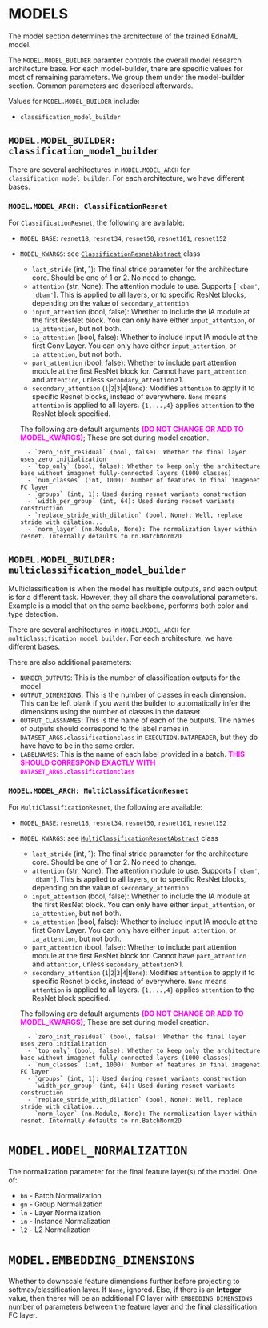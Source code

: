 # MODELS

The model section determines the architecture of the trained EdnaML model.



The `MODEL.MODEL_BUILDER` paramter controls the overall model research architecture base. For each model-builder, there are specific values for most of remaining parameters. We group them under the model-builder section. Common parameters are described afterwards.

Values for `MODEL.MODEL_BUILDER` include:

- `classification_model_builder`

## `MODEL.MODEL_BUILDER: classification_model_builder`

There are several architectures in `MODEL.MODEL_ARCH` for `classification_model_builder`. For each architecture, we have different bases.
### `MODEL.MODEL_ARCH: ClassificationResnet`

For `ClassificationResnet`, the following are available:

- `MODEL_BASE`: `resnet18`, `resnet34`, `resnet50`, `resnet101`, `resnet152`
- `MODEL_KWARGS`: see [`ClassificationResnetAbstract`](/models/abstracts.py) class

    - `last_stride` (int, 1): The final stride parameter for the architecture core. Should be one of 1 or 2. No need to change.
    - `attention` (str, None): The attention module to use. Supports [`'cbam'`, `'dbam'`]. This is applied to all layers, or to specific ResNet blocks, depending on the value of `secondary_attention`
    - `input_attention` (bool, false): Whether to include the IA module at the first ResNet block. You can only have either `input_attention`, or `ia_attention`, but not both.
    - `ia_attention` (bool, false): Whether to include input IA module at the first Conv Layer. You can only have either `input_attention`, or `ia_attention`, but not both.
    - `part_attention` (bool, false): Whether to include part attention module at the first ResNet block for. Cannot have `part_attention` and `attention`, unless `secondary_attention`>1.
    - `secondary_attention` (`1`|`2`|`3`|`4`|`None`): Modifies `attention` to apply it to specific Resnet blocks, instead of everywhere. `None` means `attention` is applied to all layers. `{1,...,4}` applies `attention` to the ResNet block specified.

    The following are default arguments <span style="color:magenta;font-weight:bold">(DO NOT CHANGE OR ADD TO MODEL_KWARGS)</span>; These are set during model creation.

        - `zero_init_residual` (bool, false): Whether the final layer uses zero initialization
        - `top_only` (bool, false): Whether to keep only the architecture base without imagenet fully-connected layers (1000 classes)
        - `num_classes` (int, 1000): Number of features in final imagenet FC layer
        - `groups` (int, 1): Used during resnet variants construction
        - `width_per_group` (int, 64): Used during resnet variants construction
        - `replace_stride_with_dilation` (bool, None): Well, replace stride with dilation...
        - `norm_layer` (nn.Module, None): The normalization layer within resnet. Internally defaults to nn.BatchNorm2D


## `MODEL.MODEL_BUILDER: multiclassification_model_builder`

Multiclassification is when the model has multiple outputs, and each output is for a different task. However, they all share the convolutional parameters. Example is a model that on the same backbone, performs both color and type detection.

There are several architectures in `MODEL.MODEL_ARCH` for `multiclassification_model_builder`. For each architecture, we have different bases.

There are also additional parameters:

- `NUMBER_OUTPUTS`: This is the number of classification outputs for the model
- `OUTPUT_DIMENSIONS`: This is the number of classes in each dimension. This can be left blank if you want the builder to automatically infer the dimensions using the number of classes in the dataset
- `OUTPUT_CLASSNAMES`: This is the name of each of the outputs. The names of outputs should correspond to the label names in `DATASET_ARGS.classificationclass` in `EXECUTION.DATAREADER`, but they do have have to be in the same order.
- `LABELNAMES`: This is the name of each label provided in a batch. <span style="color:magenta; font-weight:bold">THIS SHOULD CORRESPOND EXACTLY WITH `DATASET_ARGS.classificationclass`</span>
### `MODEL.MODEL_ARCH: MultiClassificationResnet`

For `MultiClassificationResnet`, the following are available:

- `MODEL_BASE`: `resnet18`, `resnet34`, `resnet50`, `resnet101`, `resnet152`
- `MODEL_KWARGS`: see [`MultiClassificationResnetAbstract`](/models/abstracts.py) class

    - `last_stride` (int, 1): The final stride parameter for the architecture core. Should be one of 1 or 2. No need to change.
    - `attention` (str, None): The attention module to use. Supports [`'cbam'`, `'dbam'`]. This is applied to all layers, or to specific ResNet blocks, depending on the value of `secondary_attention`
    - `input_attention` (bool, false): Whether to include the IA module at the first ResNet block. You can only have either `input_attention`, or `ia_attention`, but not both.
    - `ia_attention` (bool, false): Whether to include input IA module at the first Conv Layer. You can only have either `input_attention`, or `ia_attention`, but not both.
    - `part_attention` (bool, false): Whether to include part attention module at the first ResNet block for. Cannot have `part_attention` and `attention`, unless `secondary_attention`>1.
    - `secondary_attention` (`1`|`2`|`3`|`4`|`None`): Modifies `attention` to apply it to specific Resnet blocks, instead of everywhere. `None` means `attention` is applied to all layers. `{1,...,4}` applies `attention` to the ResNet block specified.

    The following are default arguments <span style="color:magenta;font-weight:bold">(DO NOT CHANGE OR ADD TO MODEL_KWARGS)</span>; These are set during model creation.

        - `zero_init_residual` (bool, false): Whether the final layer uses zero initialization
        - `top_only` (bool, false): Whether to keep only the architecture base without imagenet fully-connected layers (1000 classes)
        - `num_classes` (int, 1000): Number of features in final imagenet FC layer
        - `groups` (int, 1): Used during resnet variants construction
        - `width_per_group` (int, 64): Used during resnet variants construction
        - `replace_stride_with_dilation` (bool, None): Well, replace stride with dilation...
        - `norm_layer` (nn.Module, None): The normalization layer within resnet. Internally defaults to nn.BatchNorm2D





# `MODEL.MODEL_NORMALIZATION`

The normalization parameter for the final feature layer(s) of the model. One of:

- `bn` - Batch Normalization
- `gn` - Group Normalization
- `ln` - Layer Normalization
- `in` - Instance Normalization
- `l2` - L2 Normalization

# `MODEL.EMBEDDING_DIMENSIONS`

Whether to downscale feature dimensions further before projecting to softmax/classification layer. If `None`, ignored. Else, if there is an **Integer** value, then therer will be an additional FC layer with `EMBEDDING_DIMENSIONS` number of parameters between the feature layer and the final classification FC layer.


